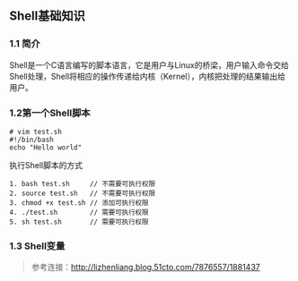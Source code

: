 ## Shell基础知识

### 1.1 简介

Shell是一个C语言编写的脚本语言，它是用户与Linux的桥梁，用户输入命令交给Shell处理，Shell将相应的操作传递给内核（Kernel），内核把处理的结果输出给用户。

### 1.2第一个Shell脚本

	# vim test.sh
	#!/bin/bash
	echo "Hello world"

执行Shell脚本的方式

	1. bash test.sh     // 不需要可执行权限  
	2. source test.sh   // 不需要可执行权限
	3. chmod +x test.sh // 添加可执行权限
	4. ./test.sh        // 需要可执行权限
	5. sh test.sh       // 需要可执行权限
 

### 1.3 Shell变量






































> 参考连接：http://lizhenliang.blog.51cto.com/7876557/1881437
